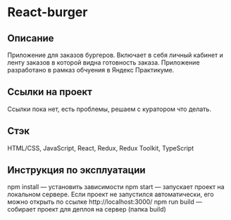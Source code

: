 # React-burger

## Описание
Приложение для заказов бургеров. Включает в себя личный кабинет и ленту заказов в которой видна готовность заказа.
Приложение разработано в рамказ обчуения в Яндекс Практикуме.

## Ссылки на проект
Ссылки пока нет, есть проблемы, решаем с куратором что делать.

## Стэк
HTML/CSS, JavaScript, React, Redux, Redux Toolkit, TypeScript

## Инструкция по эксплуатации
npm install — установить зависимости
npm start — запускает проект на локальном сервере. Если проект не запустился автоматически, его можно открыть по ссылке http://localhost:3000/
npm run build — собирает проект для деплоя на сервер (папка build)
